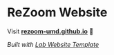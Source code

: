 
# ReZoom Website

Visit **[rezoom-umd.github.io](https://rezoom-umd.github.io/)** 🚀

_Built with [Lab Website Template](https://greene-lab.gitbook.io/lab-website-template-docs)_

